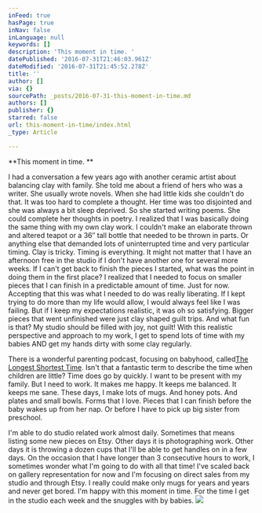 ```yaml
---
inFeed: true
hasPage: true
inNav: false
inLanguage: null
keywords: []
description: 'This moment in time. '
datePublished: '2016-07-31T21:46:03.961Z'
dateModified: '2016-07-31T21:45:52.278Z'
title: ''
author: []
via: {}
sourcePath: _posts/2016-07-31-this-moment-in-time.md
authors: []
publisher: {}
starred: false
url: this-moment-in-time/index.html
_type: Article

---
```

**This moment in time. **

I had a conversation a few years ago with another ceramic artist about balancing clay with family. She told me about a friend of hers who was a writer. She usually wrote novels. When she had little kids she couldn't do that. It was too hard to complete a thought. Her time was too disjointed and she was always a bit sleep deprived. So she started writing poems. She could complete her thoughts in poetry. I realized that I was basically doing the same thing with my own clay work. I couldn't make an elaborate thrown and altered teapot or a 36″ tall bottle that needed to be thrown in parts. Or anything else that demanded lots of uninterrupted time and very particular timing. Clay is tricky. Timing is everything. It might not matter that I have an afternoon free in the studio if I don't have another one for several more weeks. If I can't get back to finish the pieces I started, what was the point in doing them in the first place? I realized that I needed to focus on smaller pieces that I can finish in a predictable amount of time. Just for now. Accepting that this was what I needed to do was really liberating. If I kept trying to do more than my life would allow, I would always feel like I was failing. But if I keep my expectations realistic, it was oh so satisfying. Bigger pieces that went unfinished were just clay shaped guilt trips. And what fun is that? My studio should be filled with joy, not guilt! With this realistic perspective and approach to my work, I get to spend lots of time with my babies AND get my hands dirty with some clay regularly.

There is a wonderful parenting podcast, focusing on babyhood, called[The Longest Shortest Time][0]. Isn't that a fantastic term to describe the time when children are little? Time does go by quickly. I want to be present with my family. But I need to work. It makes me happy. It keeps me balanced. It keeps me sane. These days, I make lots of mugs. And honey pots. And plates and small bowls. Forms that I love. Pieces that I can finish before the baby wakes up from her nap. Or before I have to pick up big sister from preschool.

I'm able to do studio related work almost daily. Sometimes that means listing some new pieces on Etsy. Other days it is photographing work. Other days it is throwing a dozen cups that I'll be able to get handles on in a few days. On the occasion that I have longer than 3 consecutive hours to work, I sometimes wonder what I'm going to do with all that time! I've scaled back on gallery representation for now and I'm focusing on direct sales from my studio and through Etsy. I really could make only mugs for years and years and never get bored. I'm happy with this moment in time. For the time I get in the studio each week and the snuggles with by babies.
![](https://the-grid-user-content.s3-us-west-2.amazonaws.com/f710862f-bff2-4c1e-8a7c-07186cc6965c.jpg)

[0]: http://longestshortesttime.com/